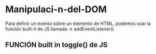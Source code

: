 # Manipulaci-n-del-DOM

Para definir un evento sobre un elemento de HTML, podemos usar la función built-it de JS llamada -> addEventListener()

## FUNCIÓN built in toggle() de JS

